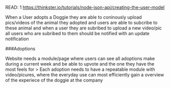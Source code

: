 READ:
1	https://thinkster.io/tutorials/node-json-api/creating-the-user-model

When a User adopts a Doggie they are able to coninously upload pics/videos of the animal they adopted and users are able to subcribe to these animal and when a user they are subribed
to upload a new video/pic all users who are subribed to them should be notified with an update notification

###Adoptions

Website needs a module/page where users can see all adoptions make during a current week and be able to upvote and the one they have the most feels for
	> Each adoption needs to have a repeatable module with video/picures, where the everyday use can most efficiently gain a overview of the experiece of the doggie at the company
